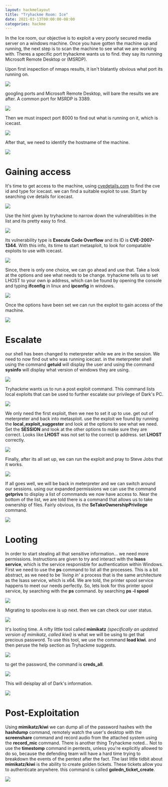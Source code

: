 ```yaml
---
layout: hackmelayout
title: "Tryhackme Room: Ice" 
date: 2021-03-13T00:00:00-08:00 
categories: hackme
---
```


In the Ice room, our objective is to exploit a very poorly secured media server on a windows machine.
Once you have gotten the machine up and running, the next step is to scan the machine to see what we are working with. Theres a specific port tryhackme wants us to find. they say its running Microsoft Remote Desktop or (MSRDP).

Upon first inspection of nmaps results, it isn't blatantly obvious what port its running on.

<img src="Https://clamshatter.github.io/assets/ice2.png">

googling ports and Microsoft Remote Desktop, will bare the results we are after. A common port for MSRDP is 3389.

<img src="Https//clamshatter.github.io/assets/ice3.png">

Then we must inspect port 8000 to find out what is running on it, which is icecast.

<img src="https//clamshatter.github.io/assets/ice4.png">

After that, we need to identify the hostname of the machine.

<img src="https//clamshatter.github.io/assets/ice5.png">

<h1>Gaining access</h1>

It's time to get access to the machine, using [cvedetails.com](https://www.cvedetails.com) to find the cve id and type for icecast. we can find a suitable exploit to use. Start by searching cve details for icecast.

<img src="https//clamshatter.github.io/assets/ice6.png">

Use the hint given by tryhackme to narrow down the vulnerabilities in the list and its pretty easy to find.

<img src="https//clamshatter.github.io/assets/ice7.png">

Its vulnerability type is __Execute Code Overflow__ and its ID is __CVE-2007-1344__. With this info, its time to start metasploit, to look for compatable exploits to use with icecast.

<img src="https//clamshatter.github.io/assets/ice8.png">

Since, there is only one choice, we can go ahead and use that. Take a look at the options and see what needs to be change. tryhackme tells us to set LHOST to your own ip address, which can be found by opening the console and typing __ifconfig__ in linux and __ipconfig__ in windows.

<img src="https//clamshatter.github.io/assets/ice9.png">

Once the options have been set we can run the exploit to gain access of the machine. 

<img src="https//clamshatter.github.io/assets/ice10.png">

<h1> Escalate</h1>

our shell has been changed to meterpreter while we are in the session. We need to now find out who was running icecast. in the meterpreter shell using the command __getuid__ will display the user and using the command __sysinfo__ will display what version of windows they are using.

<img src="https//clamshatter.github.io/assets/ice11.png">

Tryhackme wants us to run a post exploit command. This command lists local exploits that can be used to further escalate our privilege of Dark's PC.

<img src="https//clamshatter.github.io/assets/ice13.png">

We only need the first exploit, then we nee to set it up to use. get out of meterpreter and back into metasploit. use the exploit we found by running the __local_exploit_suggester__ and look at the options to see what we need. Set the __SESSION__ and look at the other options to make sure they are correct. Looks like __LHOST__ was not set to the correct ip address. set __LHOST__ correctly.

<img src="https//clamshatter.github.io/assets/ice14.png">

Finally, after its all set up, we can run the exploit and pray to Steve Jobs that it works.

<img src="https//clamshatter.github.io/assets/ice15.png">

If all goes well, we will be back in meterpreter and we can switch around our sessions. using our expanded permissions we can use the command __getprivs__ to display a list of comnmands we now have access to. Near the bottom of the list, we are told there is a command that allows us to take ownership of files. Fairly obvious, its the __SeTakeOwnershipPrivilege__ command.

<img src="https//clamshatter.github.io/assets/ice17.png">

<h1>Looting</h1>

In order to start stealing all that sensitive information... we need more permissions. Instructions are given to try and interact with the __lsass service__, which is the service responisble for authentication within Windows. First we need to use the __ps__ command to list all the processes. This is a bit abstract, as we need to be _'living in'_ a process that is the same architecture as the lsass service, which is x64. We are told, the printer spool service happens to meet our needs perfectly. So, lets look for this printer spool service, by searching with the __ps__ command. by searching __ps -l spool__

<img src="https//clamshatter.github.io/assets/ice18.png">

Migrating to spoolsv.exe is up next. then we can check our user status.

<img src="https//clamshatter.github.io/assets/ice19.png">

It's looting time. A nifty little tool called __mimikatz__ _(specifically an updated version of mimikatz, called kiwi)_ is what we will be using to get that precious password. To use this tool, we use the command __load kiwi__. and then peruse the help section as Tryhackme suggests.

<img src="https//clamshatter.github.io/assets/ice20.png">

to get the password, the command is __creds_all__.

<img src="https//clamshatter.github.io/assets/ice21.png">

This will deisplay all of Dark's information.

<img src="https//clamshatter.github.io/assets/ice23.png">

<h1>Post-Exploitation</h1>

Using __mimikatz/kiwi__ we can dump all of the password hashes with the __hashdump__ command, remotely watch the user's desktop with the __screenshare__ command and record audio from the attached system using the __record_mic__ command. There is another thing Tryhackme noted... Not to use the __timestomp__ command in pentests, unless you're explicitly allowed to do so, because the defending team will have a hard time trying to breakdown the events of the pentest after the fact. The last little tidbit about __mimikatz/kiwi__ is the ability to create golden tickets. These tickets allow you to authenticate anywhere. this command is called __goledn_ticket_create__.

<img src="https//clamshatter.github.io/assets/ice22.png">

